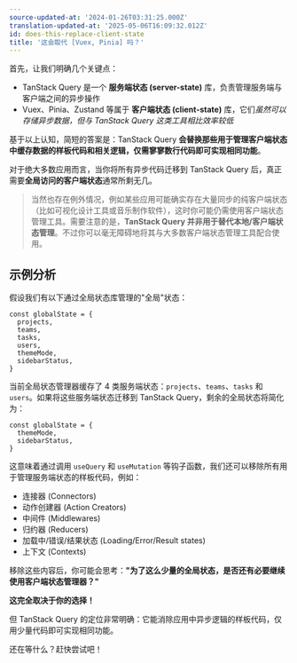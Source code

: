 ```yaml
---
source-updated-at: '2024-01-26T03:31:25.000Z'
translation-updated-at: '2025-05-06T16:09:32.012Z'
id: does-this-replace-client-state
title: '这会取代 [Vuex, Pinia] 吗？'
---
```


首先，让我们明确几个关键点：

- TanStack Query 是一个 **服务端状态 (server-state)** 库，负责管理服务端与客户端之间的异步操作
- Vuex、Pinia、Zustand 等属于 **客户端状态 (client-state)** 库，它们*虽然可以存储异步数据，但与 TanStack Query 这类工具相比效率较低*

基于以上认知，简短的答案是：TanStack Query **会替换那些用于管理客户端状态中缓存数据的样板代码和相关逻辑，仅需寥寥数行代码即可实现相同功能**。

对于绝大多数应用而言，当你将所有异步代码迁移到 TanStack Query 后，真正需要**全局访问的客户端状态**通常所剩无几。

> 当然也存在例外情况，例如某些应用可能确实存在大量同步的纯客户端状态（比如可视化设计工具或音乐制作软件），这时你可能仍需使用客户端状态管理工具。需要注意的是，**TanStack Query 并非用于替代本地/客户端状态管理**。不过你可以毫无障碍地将其与大多数客户端状态管理工具配合使用。

## 示例分析

假设我们有以下通过全局状态库管理的"全局"状态：

```tsx
const globalState = {
  projects,
  teams,
  tasks,
  users,
  themeMode,
  sidebarStatus,
}
```

当前全局状态管理器缓存了 4 类服务端状态：`projects`、`teams`、`tasks` 和 `users`。如果将这些服务端状态迁移到 TanStack Query，剩余的全局状态将简化为：

```tsx
const globalState = {
  themeMode,
  sidebarStatus,
}
```

这意味着通过调用 `useQuery` 和 `useMutation` 等钩子函数，我们还可以移除所有用于管理服务端状态的样板代码，例如：

- 连接器 (Connectors)
- 动作创建器 (Action Creators)
- 中间件 (Middlewares)
- 归约器 (Reducers)
- 加载中/错误/结果状态 (Loading/Error/Result states)
- 上下文 (Contexts)

移除这些内容后，你可能会思考：**"为了这么少量的全局状态，是否还有必要继续使用客户端状态管理器？"**

**这完全取决于你的选择！**

但 TanStack Query 的定位非常明确：它能消除应用中异步逻辑的样板代码，仅用少量代码即可实现相同功能。

还在等什么？赶快尝试吧！
